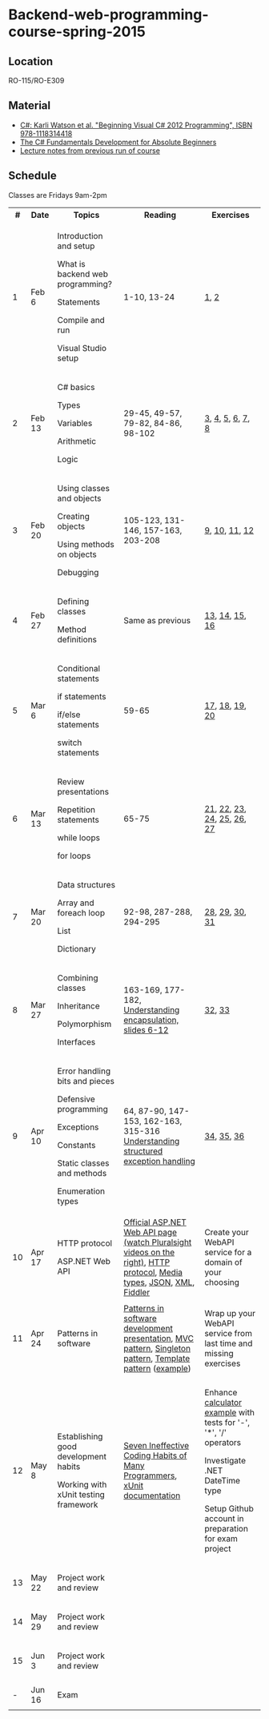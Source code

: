 # Backend-web-programming-course-spring-2015

## Location

RO-115/RO-E309

## Material

- <a href="http://www.amazon.com/Beginning-Visual-C-2012-Programming/dp/1118314417/ref=sr_1_1?s=books&ie=UTF8&qid=1399059557&sr=1-1&keywords=9781118314418">C#: Karli Watson et al. "Beginning Visual C# 2012 Programming", ISBN 978-1118314418</a>
- <a href="http://channel9.msdn.com/Series/C-Sharp-Fundamentals-Development-for-Absolute-Beginners">The C# Fundamentals Development for Absolute Beginners</a>
- <a href="Notes.md">Lecture notes from previous run of course</a>

## Schedule

Classes are Fridays 9am-2pm

  <table>
    <tr>
	  <th>#</th>
	  <th>Date</th>
	  <th>Topics</th>
	  <th>Reading</th>
	  <th>Exercises</th>
    </tr>
	<tr>
	  <td>1</td>
	  <td>Feb 6</td>
	  <td>
		<p>Introduction and setup</p>
		<p>What is backend web programming?</p>
		<p>Statements</p>
		<p>Compile and run</p>
		<p>Visual Studio setup</p>
	  </td>
	  <td>1-10, 13-24</td>
	  <td>
		<a href="Source/Exercises/Exercise01">1</a>, 
		<a href="Source/Exercises/Exercise02">2</a>
	  </td>
	</tr>
	<tr>
	  <td>2</td>
	  <td>Feb 13</td>
	  <td>
		<p>C# basics</p>
		<p>Types</p>
		<p>Variables</p>
		<p>Arithmetic</p>
		<p>Logic</p>
	  </td>
	  <td>29-45, 49-57, 79-82, 84-86, 98-102</td>
	  <td>
  		<a href="Source/Exercises/Exercise03">3</a>, 
	    <a href="Source/Exercises/Exercise04">4</a>, 
	    <a href="Source/Exercises/Exercise05">5</a>, 
	    <a href="Source/Exercises/Exercise06">6</a>, 
	    <a href="Source/Exercises/Exercise07">7</a>, 
	    <a href="Source/Exercises/Exercise08">8</a>
	  </td>
	</tr>
	<tr>
	  <td>3</td>
	  <td>Feb 20</td>
	  <td>
		<p>Using classes and objects</p>
		<p>Creating objects</p>
		<p>Using methods on objects</p>
		<p>Debugging</p>
	  </td>
	  <td>105-123, 131-146, 157-163, 203-208</td>
	  <td>
		<a href="Source/Exercises/Exercise09">9</a>, 
		<a href="Source/Exercises/Exercise10">10</a>, 
		<a href="Source/Exercises/Exercise11">11</a>, 
		<a href="Source/Exercises/Exercise12">12</a>
	  </td>
	</tr>
	<tr>
	  <td>4</td>
	  <td>Feb 27</td>
	  <td>
		<p>Defining classes</p>
		<p>Method definitions</p>
	  </td>
	  <td>Same as previous</td>
	  <td>
		<a href="Source/Exercises/Exercise13">13</a>, 
		<a href="Source/Exercises/Exercise14">14</a>, 
		<a href="Source/Exercises/Exercise15">15</a>, 
		<a href="Source/Exercises/Exercise16">16</a>
	  </td>
	</tr>
    <tr>
	  <td>5</td>
	  <td>Mar 6</td>
	  <td>
		<p>Conditional statements</p>
		<p>if statements</p>
		<p>if/else statements</p>
		<p>switch statements</p>
	  </td>
	  <td>59-65</td>
	  <td>
		<a href="Source/Exercises/Exercise17">17</a>, 
		<a href="Source/Exercises/Exercise18">18</a>, 
		<a href="Source/Exercises/Exercise19">19</a>, 
		<a href="Source/Exercises/Exercise20">20</a>
	  </td>
	</tr>
	<tr>
	  <td>6</td>
	  <td>Mar 13</td>
	  <td>
		<p>Review presentations</p>
		<p>Repetition statements</p>
		<p>while loops</p>
		<p>for loops</p>
	  </td>
	  <td>65-75</td>
	  <td>
		<a href="Source/Exercises/Exercise21">21</a>, 
		<a href="Source/Exercises/Exercise22">22</a>, 
		<a href="Source/Exercises/Exercise23">23</a>, 
		<a href="Source/Exercises/Exercise24">24</a>, 
		<a href="Source/Exercises/Exercise25">25</a>, 
		<a href="Source/Exercises/Exercise26">26</a>, 
		<a href="Source/Exercises/Exercise27">27</a>
	  </td>
	</tr>
	<tr>
	  <td>7</td>
	  <td>Mar 20</td>
	  <td>
		<p>Data structures</p>
		<p>Array and foreach loop</p>
		<p>List</p>
		<p>Dictionary</p>
	  </td>
	  <td>92-98, 287-288, 294-295</td>
	  <td>
		<a href="Source/Exercises/Exercise28">28</a>, 
		<a href="Source/Exercises/Exercise29">29</a>, 
		<a href="Source/Exercises/Exercise30">30</a>, 
		<a href="Source/Exercises/Exercise31">31</a>
	  </td>
	</tr>
	<tr>
	  <td>8</td>
	  <td>Mar 27</td>
	  <td>
		<p>Combining classes</p>
		<p>Inheritance</p>
		<p>Polymorphism</p>
		<p>Interfaces</p>
	  </td>
	  <td>163-169, 177-182, <a href="https://github.com/ronnieholm/Programming-technology-course-spring-2013/blob/master/Lecture%204%20-%20Understanding%20encapsulation.pptx?raw=true">Understanding encapsulation, slides 6-12</a></td>
	  <td>
		<a href="Source/Exercises/Exercise32">32</a>, 
		<a href="Source/Exercises/Exercise33">33</a>
	  </td>
	</tr>
	<tr>
	  <td>9</td>
	  <td>Apr 10</td>
	  <td>
		<p>Error handling bits and pieces</p>
		<p>Defensive programming</p>
		<p>Exceptions</p>
		<p>Constants</p>
		<p>Static classes and methods</p>
		<p>Enumeration types</p>
	  </td>
	  <td>64, 87-90, 147-153, 162-163, 315-316 <a href="https://github.com/ronnieholm/Programming-technology-course-spring-2013/blob/master/Lecture%205.1%20-%20Understanding%20structured%20exception%20handling.pptx?raw=true">Understanding structured exception handling</a></td>
	  <td>
		<a href="Source/Exercises/Exercise34">34</a>, 
		<a href="Source/Exercises/Exercise35">35</a>, 
		<a href="Source/Exercises/Exercise36">36</a>
	  </td>
	</tr>
	<tr>
	  <td>10</td>
	  <td>Apr 17</td>
	  <td>	
	    <p>HTTP protocol</p>
		<p>ASP.NET Web API</p>
	  </td>
	  <td>
		<a href="http://www.asp.net/web-api">Official ASP.NET Web API page (watch Pluralsight videos on the right)</a>,
		<a href="http://en.wikipedia.org/wiki/Hypertext_Transfer_Protocol">HTTP protocol</a>,
		<a href="http://en.wikipedia.org/wiki/Internet_media_type">Media types</a>,
		<a href="http://en.wikipedia.org/wiki/JSON">JSON</a>,
		<a href="http://en.wikipedia.org/wiki/XML">XML</a>,
		<a href="http://www.telerik.com/videos/fiddler/getting-started-with-fiddler-web-debugging-proxy">Fiddler</a>
	  </td>
	  <td>
		<p>Create your WebAPI service for a domain of your choosing</a>
	  </td>
	</tr>
	<tr>
	  <td>11</td>
	  <td>Apr 24</td>
	  <td>
        <p>Patterns in software</p>
	  </td>
	  <td>
		<a href="https://github.com/ronnieholm/Programming-technology-course-spring-2013/blob/master/Lecture%207%20-%20Patterns%20in%20software%20development.pptx?raw=true">Patterns in software development presentation</a>,
		<a href="http://en.wikipedia.org/wiki/Model%E2%80%93view%E2%80%93controller">MVC pattern</a>,
		<a href="http://en.wikipedia.org/wiki/Singleton_pattern">Singleton pattern</a>,
		<a href="http://en.wikipedia.org/wiki/Template_method_pattern">Template pattern</a>  (<a href="http://bugfree.dk/blog/2010/01/11/sharepoint-list-definition-using-the-template-pattern">example</a>)
	  </td>
	  <td>
		<p>Wrap up your WebAPI service from last time and missing exercises</p>
	  </td>
	</tr>
	<tr>
	  <td>12</td>
	  <td>May 8</td>
	  <td>		
		<p>Establishing good development habits</p>
		<p>Working with xUnit testing framework</p>
	  </td>
	  <td>
		<a href="https://vimeo.com/97329157">Seven Ineffective Coding Habits of Many Programmers</a>,
		<a href="http://xunit.github.io/">xUnit documentation</a>
	  </td>
	  <td>
		<p>Enhance <a href="https://github.com/ronnieholm/Backend-web-programming-course-spring-2015/tree/master/Source/Presentations/Lecture12">calculator example</a> with tests for '-', '*', '/' operators</p>
		<p>Investigate .NET DateTime type</p>
		<p>Setup Github account in preparation for exam project</p>
	  </td>
	</tr>
	<tr>
	  <td>13</td>
	  <td>May 22</td>
	  <td>		
		<p>Project work and review</p>
	  </td>
	  <td></td>
	  <td></td>
	</tr>
	<tr>
	  <td>14</td>
	  <td>May 29</td>
	  <td>
		<p>Project work and review</p>
	  </td>
	  <td></td>
	  <td>&nbsp;</td>
	</tr>
	<tr>
	  <td>15</td>
	  <td>Jun 3</td>
	  <td>
		<p>Project work and review</p>
	  </td>
	  <td></td>
	  <td>&nbsp;</td>
	</tr>
	<tr> 
	  <td>-</td>
	  <td>Jun 16</td>
	  <td>
		<p>Exam</p>
	  </td>
	  <td></td>
	  <td>&nbsp;</td>
	</tr>
  </table>